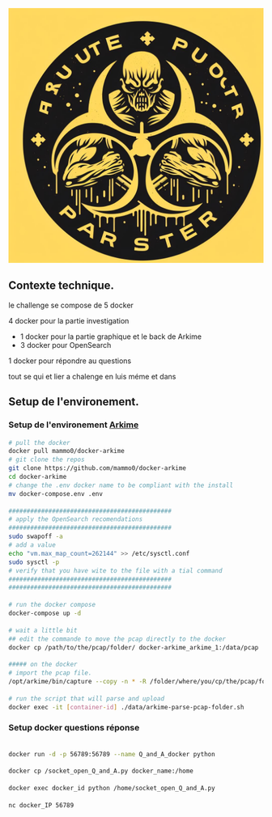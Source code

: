 
![muscle_brute.png](picture/muscle_brute.png)
## Contexte technique. 
le challenge se compose de 5 docker 

4 docker pour la partie investigation 
- 1 docker pour la partie graphique et le back de Arkime 
- 3 docker pour OpenSearch

1 docker pour répondre au questions

tout se qui et lier a chalenge en luis méme et dans 
## Setup de l'environement. 

### Setup de l'environement [Arkime](https://arkime.com/)

```sh
# pull the docker 
docker pull mammo0/docker-arkime
# git clone the repos
git clone https://github.com/mammo0/docker-arkime
cd docker-arkime
# change the .env docker name to be compliant with the install
mv docker-compose.env .env

#############################################
# apply the OpenSearch recomendations 
#############################################
sudo swapoff -a
# add a value 
echo "vm.max_map_count=262144" >> /etc/sysctl.conf
sudo sysctl -p
# verify that you have wite to the file with a tial command
#############################################
#############################################

# run the docker compose 
docker-compose up -d

# wait a little bit 
## edit the commande to move the pcap directly to the docker 
docker cp /path/to/the/pcap/folder/ docker-arkime_arkime_1:/data/pcap

##### on the docker 
# import the pcap file. 
/opt/arkime/bin/capture --copy -n * -R /folder/where/you/cp/the/pcap/folder

# run the script that will parse and upload 
docker exec -it [container-id] ./data/arkime-parse-pcap-folder.sh


```

### Setup docker questions réponse

```sh 

docker run -d -p 56789:56789 --name Q_and_A_docker python

docker cp /socket_open_Q_and_A.py docker_name:/home 

docker exec docker_id python /home/socket_open_Q_and_A.py

nc docker_IP 56789
```